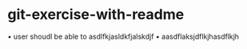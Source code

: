 # git-exercise-with-readme


• user shoudl be able to asdlfkjasldkfjalskdjf
• aasdflaksjdflkjhasdflkjh

